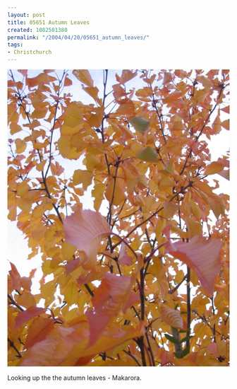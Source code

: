 ```yaml
---
layout: post
title: 05651 Autumn Leaves
created: 1082501380
permalink: "/2004/04/20/05651_autumn_leaves/"
tags:
- Christchurch
---
```


<img src="/image/images/img_5651b-541.jpg"/>

Looking up the the autumn leaves - Makarora.
